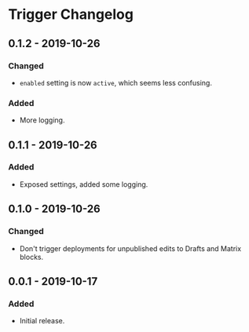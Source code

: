 # Trigger Changelog

## 0.1.2 - 2019-10-26
### Changed
- `enabled` setting is now `active`, which seems less confusing.
### Added
- More logging.

## 0.1.1 - 2019-10-26
### Added
- Exposed settings, added some logging.

## 0.1.0 - 2019-10-26
### Changed
- Don't trigger deployments for unpublished edits to Drafts and Matrix blocks.

## 0.0.1 - 2019-10-17
### Added
- Initial release.
